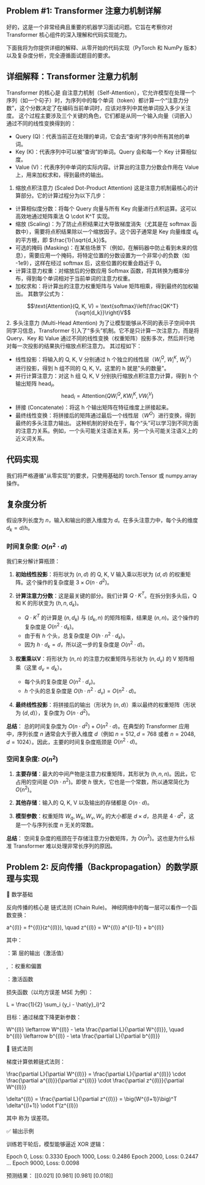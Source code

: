 ## Problem #1: Transformer 注意力机制详解

好的，这是一个非常经典且重要的机器学习面试问题。它旨在考察你对 Transformer 核心组件的深入理解和代码实现能力。

下面我将为你提供详细的解释、从零开始的代码实现（PyTorch 和 NumPy 版本）以及复杂度分析，完全遵循面试题目的要求。

## 详细解释：Transformer 注意力机制
Transformer 的核心是 自注意力机制（Self-Attention），它允许模型在处理一个序列（如一个句子）时，为序列中的每个单词（token）都计算一个“注意力分数”，这个分数决定了在编码当前单词时，应该对序列中其他单词投入多少关注度。
这个过程主要涉及三个关键的角色，它们都是从同一个输入向量（词嵌入）通过不同的线性变换得到的：
 * Query (Q)：代表当前正在处理的单词，它会去“查询”序列中所有其他的单词。
 * Key (K)：代表序列中可以被“查询”的单词。Query 会和每一个 Key 计算相似度。
 * Value (V)：代表序列中单词的实际内容。计算出的注意力分数会作用在 Value 上，用来加权求和，得到最终的输出。
1. 缩放点积注意力 (Scaled Dot-Product Attention)
这是注意力机制最核心的计算部分。它的计算过程分为以下几步：
 * 计算相似度分数：将每个 Query 向量与所有 Key 向量进行点积运算。这可以高效地通过矩阵乘法 Q \\cdot K^T 实现。
 * 缩放 (Scaling)：为了防止点积结果过大导致梯度消失（尤其是在 softmax 函数中），需要将点积结果除以一个缩放因子。这个因子通常是 Key 向量维度 $d_k$ 的平方根，即 $\frac{1}{\sqrt{d_k}}$。
 * 可选的掩码 (Masking)：在某些场景下（例如，在解码器中防止看到未来的信息），需要应用一个掩码，将特定位置的分数设置为一个非常小的负数（如 -1e9），这样在经过 softmax 后，这些位置的权重会趋近于 0。
 * 计算注意力权重：对缩放后的分数应用 Softmax 函数，将其转换为概率分布，得到每个单词相对于当前单词的注意力权重。
 * 加权求和：将计算出的注意力权重矩阵与 Value 矩阵相乘，得到最终的加权输出。
其数学公式为：

$$\text{Attention}(Q, K, V) = \text{softmax}\left(\frac{QK^T}{\sqrt{d_k}}\right)V$$
2. 多头注意力 (Multi-Head Attention)
为了让模型能够从不同的表示子空间中共同学习信息，Transformer 引入了“多头”机制。它不是只计算一次注意力，而是将 Query、Key 和 Value 通过不同的线性变换（权重矩阵）投影多次，然后并行地对每一次投影的结果执行缩放点积注意力。
其过程如下：
 * 线性投影：将输入的 Q, K, V 分别通过 h 个独立的线性层（$W_i^Q$, $W_i^K$, $W_i^V$）进行投影，得到 h 组不同的 Q, K, V。这里的 h 就是"头的数量"。
 * 并行计算注意力：对这 h 组 Q, K, V 分别执行缩放点积注意力计算，得到 h 个输出矩阵 $\text{head}_i$。
   $$\text{head}_i = \text{Attention}(QW_i^Q, KW_i^K, VW_i^V)$$
 * 拼接 (Concatenate)：将这 h 个输出矩阵在特征维度上拼接起来。
 * 最终线性变换：将拼接后的矩阵通过最后一个线性层（$W^O$）进行变换，得到最终的多头注意力输出。
这种机制的好处在于，每个“头”可以学习到不同方面的注意力关系。例如，一个头可能关注语法关系，另一个头可能关注语义上的近义词关系。
## 代码实现

我们将严格遵循"从零实现"的要求，只使用基础的 torch.Tensor 或 numpy.array 操作。


## 复杂度分析

假设序列长度为 $n$，输入和输出的嵌入维度为 $d$。在多头注意力中，每个头的维度 $d_k = d / h$。

### 时间复杂度: $O(n^2 \cdot d)$
我们来分解计算瓶颈：

1. **初始线性投影**：将形状为 $(n, d)$ 的 Q, K, V 输入乘以形状为 $(d, d)$ 的权重矩阵。这个操作的复杂度是 $3 \times O(n \cdot d^2)$。

2. **计算注意力分数**：这是最关键的部分。我们计算 $Q \cdot K^T$。在拆分到多头后，Q 和 K 的形状变为 $(h, n, d_k)$。
   - $Q \cdot K^T$ 的计算是 $(n, d_k)$ 与 $(d_k, n)$ 的矩阵相乘，结果是 $(n, n)$。这个操作的复杂度是 $O(n^2 \cdot d_k)$。
   - 由于有 $h$ 个头，总复杂度是 $O(h \cdot n^2 \cdot d_k)$。
   - 因为 $h \cdot d_k = d$，所以这一步的复杂度是 $O(n^2 \cdot d)$。

3. **权重乘以V**：将形状为 $(n, n)$ 的注意力权重矩阵与形状为 $(n, d_v)$ 的 V 矩阵相乘（这里 $d_v=d_k$）。
   - 每个头的复杂度是 $O(n^2 \cdot d_v)$。
   - $h$ 个头的总复杂度是 $O(h \cdot n^2 \cdot d_v) = O(n^2 \cdot d)$。

4. **最终线性投影**：将拼接后的输出（形状为 $(n, d)$）乘以最终的权重矩阵（形状为 $(d, d)$），复杂度为 $O(n \cdot d^2)$。

**总结**：
总的时间复杂度为 $O(n \cdot d^2) + O(n^2 \cdot d)$。在典型的 Transformer 应用中，序列长度 $n$ 通常会大于嵌入维度 $d$（例如 $n=512, d=768$ 或者 $n=2048, d=1024$）。因此，主要的时间复杂度瓶颈是 $O(n^2 \cdot d)$。
### 空间复杂度: $O(n^2)$

1. **主要存储**：最大的中间产物是注意力权重矩阵，其形状为 $(h, n, n)$。因此，它占用的空间是 $O(h \cdot n^2)$。即使 $h$ 很大，它也是一个常数，所以通常简化为 $O(n^2)$。

2. **其他存储**：输入的 Q, K, V 以及输出的存储都是 $O(n \cdot d)$。

3. **模型参数**：权重矩阵 $W_q, W_k, W_v, W_o$ 的大小都是 $d \times d$，总共是 $4 \cdot d^2$，这是一个与序列长度 $n$ 无关的常数。

**总结**：
空间复杂度的瓶颈在于存储注意力分数矩阵，为 $O(n^2)$。这也是为什么标准 Transformer 难以处理非常长序列的原因。


## Problem 2: 反向传播（Backpropagation）的数学原理与实现

🧮 数学基础

反向传播的核心是 链式法则 (Chain Rule)。
神经网络中的每一层可以看作一个函数变换：

a^{(l)} = f^{(l)}(z^{(l)}), \quad z^{(l)} = W^{(l)} a^{(l-1)} + b^{(l)}

其中：

：第  层的输出（激活值）

, ：权重和偏置

：激活函数


损失函数（以均方误差 MSE 为例）：

L = \frac{1}{2} \sum_i (y_i - \hat{y}_i)^2

目标：通过梯度下降更新参数：

W^{(l)} \leftarrow W^{(l)} - \eta \frac{\partial L}{\partial W^{(l)}}, \quad 
b^{(l)} \leftarrow b^{(l)} - \eta \frac{\partial L}{\partial b^{(l)}}

🔑 链式法则

梯度计算依赖链式法则：

\frac{\partial L}{\partial W^{(l)}} = \frac{\partial L}{\partial a^{(l)}} \cdot \frac{\partial a^{(l)}}{\partial z^{(l)}} \cdot \frac{\partial z^{(l)}}{\partial W^{(l)}}

\delta^{(l)} = \frac{\partial L}{\partial z^{(l)}} = \big(W^{(l+1)}\big)^T \delta^{(l+1)} \odot f'(z^{(l)})

其中  称为 误差项。

✅ 输出示例

训练若干轮后，模型能够逼近 XOR 逻辑：

Epoch 0, Loss: 0.3330
Epoch 1000, Loss: 0.2486
Epoch 2000, Loss: 0.2447
...
Epoch 9000, Loss: 0.0098

预测结果：
[[0.021]
 [0.981]
 [0.981]
 [0.018]]


